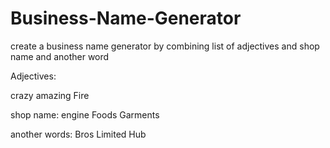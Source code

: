# Business-Name-Generator

create a business name generator by combining list of adjectives and shop name and another word


Adjectives:

crazy
amazing
Fire

shop name:
engine
Foods 
Garments

another words:
Bros
Limited
Hub